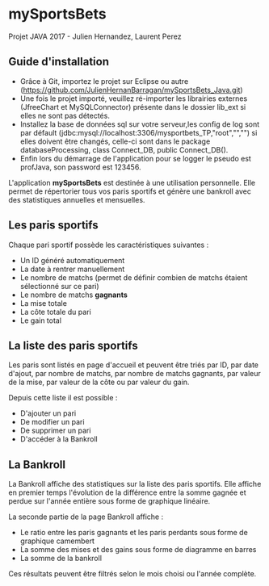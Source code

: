 mySportsBets
===================
Projet JAVA 2017 - 
Julien Hernandez, Laurent Perez



Guide d'installation
-------------
- Grâce à Git, importez le projet sur Eclipse ou autre (https://github.com/JulienHernanBarragan/mySportsBets_Java.git)
- Une fois le projet importé, veuillez ré-importer les librairies externes (JfreeChart et MySQLConnector) présente dans le dossier     lib_ext si elles ne sont pas détectés.
- Installez la base de données sql sur votre serveur,les config de log sont par défault (jdbc:mysql://localhost:3306/mysportbets_TP,"root","","") si elles doivent être changés, celle-ci sont dans le package databaseProcessing, class Connect_DB, public Connect_DB().
- Enfin lors du démarrage de l'application pour se logger le pseudo est profJava, son password est 123456.


L'application **mySportsBets** est destinée à une utilisation personnelle. Elle permet de répertorier tous vos paris sportifs et génère une bankroll avec des statistiques annuelles et mensuelles. 

Les paris sportifs
-------------
Chaque pari sportif possède les caractéristiques suivantes :

 - Un ID généré automatiquement
 - La date à rentrer manuellement
 - Le nombre de matchs (permet de définir combien de matchs étaient sélectionné sur ce pari)
 - Le nombre de matchs **gagnants**
 - La mise totale
 - La côte totale du pari
 - Le gain total
  
La liste des paris sportifs
-------------
Les paris sont listés en page d'accueil et peuvent être triés par ID, par date d'ajout, par nombre de matchs, par nombre de matchs gagnants, par valeur de la mise, par valeur de la côte ou par valeur du gain. 

Depuis cette liste il est possible : 

 - D'ajouter un pari
 - De modifier un pari
 - De supprimer un pari
 - D'accéder à la Bankroll

La Bankroll
-------------

La Bankroll affiche des statistiques sur la liste des paris sportifs. Elle affiche en premier temps l'évolution de la différence entre la somme gagnée et perdue sur l'année entière sous forme de graphique linéaire. 

La seconde partie de la page Bankroll affiche :

 - Le ratio entre les paris gagnants et les paris perdants sous forme de graphique camembert
 - La somme des mises et des gains sous forme de diagramme en barres
 - La somme de la bankroll 

Ces résultats peuvent être filtrés selon le mois choisi ou l'année complète.
